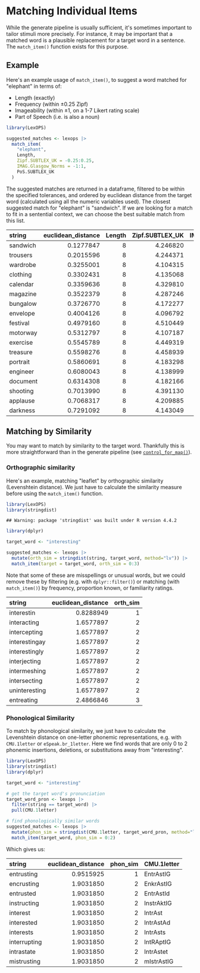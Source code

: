 # Matching Individual Items

While the generate pipeline is usually sufficient, it's sometimes important to tailor stimuli more precisely. For instance, it may be important that a matched word is a plausible replacement for a target word in a sentence. The `match_item()` function exists for this purpose.

## Example

Here's an example usage of `match_item()`, to suggest a word matched for "elephant" in terms of:

* Length (exactly)
* Frequency (within ±0.25 Zipf)
* Imageability (within ±1, on a 1-7 Likert rating scale)
* Part of Speech (i.e. is also a noun)


``` r
library(LexOPS)

suggested_matches <- lexops |>
  match_item(
    "elephant",
    Length,
    Zipf.SUBTLEX_UK = -0.25:0.25,
    IMAG.Glasgow_Norms = -1:1,
    PoS.SUBTLEX_UK
  )
```



The suggested matches are returned in a dataframe, filtered to be within the specified tolerances, and ordered by euclidean distance from the target word (calculated using all the numeric variables used). The closest suggested match for "elephant" is "sandwich". If we are looking for a match to fit in a sentential context, we can choose the best suitable match from this list.

<div class = 'table'>

|string   | euclidean_distance| Length| Zipf.SUBTLEX_UK| IMAG.Glasgow_Norms|PoS.SUBTLEX_UK |
|:--------|------------------:|------:|---------------:|------------------:|:--------------|
|sandwich |          0.1277847|      8|        4.246820|             6.7647|noun           |
|trousers |          0.2015596|      8|        4.244371|             6.6286|noun           |
|wardrobe |          0.3255001|      8|        4.104315|             6.6176|noun           |
|clothing |          0.3302431|      8|        4.135068|             6.5455|noun           |
|calendar |          0.3359636|      8|        4.329810|             6.4000|noun           |
|magazine |          0.3522379|      8|        4.287246|             6.3846|noun           |
|bungalow |          0.3726770|      8|        4.172277|             6.4242|noun           |
|envelope |          0.4004126|      8|        4.096792|             6.4706|noun           |
|festival |          0.4979160|      8|        4.510449|             6.2353|noun           |
|motorway |          0.5312797|      8|        4.107187|             6.2333|noun           |
|exercise |          0.5545789|      8|        4.449319|             6.1212|noun           |
|treasure |          0.5598276|      8|        4.458939|             6.1176|noun           |
|portrait |          0.5860691|      8|        4.183298|             6.0968|noun           |
|engineer |          0.6080043|      8|        4.138999|             6.0909|noun           |
|document |          0.6314308|      8|        4.182166|             6.0323|noun           |
|shooting |          0.7013990|      8|        4.391130|             5.9032|noun           |
|applause |          0.7068317|      8|        4.209885|             5.9143|noun           |
|darkness |          0.7291092|      8|        4.143049|             5.9118|noun           |

</div>

## Matching by Similarity

You may want to match by similarity to the target word. Thankfully this is more straightforward than in the generate pipeline (see [`control_for_map()`](advanced-stimulus-generation.html#map-functions-as-controls)).

### Orthographic similarity

Here's an example, matching "leaflet" by orthographic similarity (Levenshtein distance). We just have to calculate the similarity measure before using the `match_item()` function.


``` r
library(LexOPS)
library(stringdist)
```

```
## Warning: package 'stringdist' was built under R version 4.4.2
```

``` r
library(dplyr)

target_word <- "interesting"

suggested_matches <- lexops |>
  mutate(orth_sim = stringdist(string, target_word, method="lv")) |>
  match_item(target = target_word, orth_sim = 0:3)
```

Note that some of these are misspellings or unusual words, but we could remove these by filtering (e.g. with `dplyr::filter()`) or matching (with `match_item()`) by frequency, proportion known, or familiarity ratings.

<div class = 'table'>

|string        | euclidean_distance| orth_sim|
|:-------------|------------------:|--------:|
|interestin    |          0.8288949|        1|
|interacting   |          1.6577897|        2|
|intercepting  |          1.6577897|        2|
|interestingay |          1.6577897|        2|
|interestingly |          1.6577897|        2|
|interjecting  |          1.6577897|        2|
|intermeshing  |          1.6577897|        2|
|intersecting  |          1.6577897|        2|
|uninteresting |          1.6577897|        2|
|entreating    |          2.4866846|        3|

</div>

### Phonological Similarity

To match by phonological similarity, we just have to calculate the Levenshtein distance on one-letter phonemic representations, e.g. with `CMU.1letter` or `eSpeak.br_1letter`. Here we find words that are only 0 to 2 phonemic insertions, deletions, or substitutions away from "interesting".


``` r
library(LexOPS)
library(stringdist)
library(dplyr)

target_word <- "interesting"

# get the target word's pronunciation
target_word_pron <- lexops |>
  filter(string == target_word) |>
  pull(CMU.1letter)

# find phonologically similar words
suggested_matches <- lexops |>
  mutate(phon_sim = stringdist(CMU.1letter, target_word_pron, method="lv")) |>
  match_item(target_word, phon_sim = 0:2)
```

Which gives us:

<div class = 'table'>

|string       | euclidean_distance| phon_sim|CMU.1letter |
|:------------|------------------:|--------:|:-----------|
|entrusting   |          0.9515925|        1|EntrAstIG   |
|encrusting   |          1.9031850|        2|EnkrAstIG   |
|entrusted    |          1.9031850|        2|EntrAstId   |
|instructing  |          1.9031850|        2|InstrAktIG  |
|interest     |          1.9031850|        2|IntrAst     |
|interested   |          1.9031850|        2|IntrAstAd   |
|interests    |          1.9031850|        2|IntrAsts    |
|interrupting |          1.9031850|        2|IntRAptIG   |
|intrastate   |          1.9031850|        2|IntrAstet   |
|mistrusting  |          1.9031850|        2|mIstrAstIG  |

</div>


